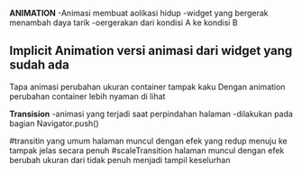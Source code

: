 **ANIMATION**
-Animasi membuat aolikasi hidup
-widget yang bergerak menambah daya tarik
-oergerakan dari kondisi A ke kondisi B

**Implicit Animation**
versi animasi dari widget yang sudah ada
-------------------------------------------------------
Tapa animasi perubahan ukuran container tampak kaku
Dengan animation perubahan container lebih nyaman di lihat

**Transision**
-animasi yang terjadi saat perpindahan halaman
-dilakukan pada bagian Navigator.push()

#transitin yang umum
halaman muncul dengan efek yang redup menuju ke tampak jelas secara penuh
#scaleTransition
halaman muncul dengan efek berubah ukuran dari tidak penuh menjadi tampil keselurhan